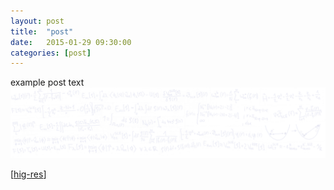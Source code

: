 ```yaml
---
layout: post
title:  "post"
date:   2015-01-29 09:30:00
categories: [post]
---
```


example post text
<img src="/img/cover.png" alt="cover" class="my">

[<a href="/img/cover_hr.png">hig-res</a>]
